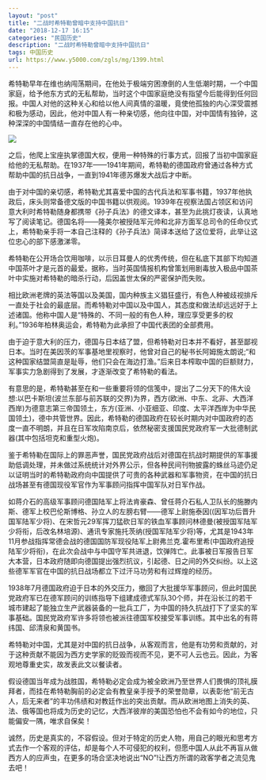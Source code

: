 ```yaml
---
layout: "post"
title: "二战时希特勒曾暗中支持中国抗日"
date: "2018-12-17 16:15"
categories: "民国历史"
description: "二战时希特勒曾暗中支持中国抗日"
tags: 中国历史
url: https://www.y5000.com/zgls/mg/1399.html
---
```






希特勒早年在维也纳闯荡期间，在他处于极端穷困潦倒的人生低潮时期，一个中国家庭，给予他东方式的无私帮助，当时这个中国家庭绝没有指望今后能得到任何回报。中国人对他的这种关心和给以他人间真情的温暖，竟使他孤独的内心深受震撼和极为感动，因此，他对中国人有一种亲切感，他向往中国，对中国情有独钟，这种深深的中国情结一直存在他的心中。

![](https://img.y5000.com/uploads/allimg/130623/2-1306231I33I39.jpg)

之后，他爬上宝座执掌德国大权，便用一种特殊的行事方式，回报了当初中国家庭给他的无私帮助。在1937年——1941年期间，希特勒的德国政府曾通过各种方式帮助中国的抗日战争，一直到1941年德苏爆发大战后才中断。

由于对中国的亲切感，希特勒尤其喜爱中国的古代兵法和军事书籍，1937年他执政后，床头则常备德文版的中国书籍以供观阅。1939年在视察法国占领区和访问意大利时希特勒随身都携带《孙子兵法》的德文译本，甚至为此挑灯夜读，认真地写了阅读笔记。德国名将——隆美尔被授陆军元帅和北非方面军总司令的任命仪式上，希特勒亲手将一本自己注释的《孙子兵法》简译本送给了这位爱将，此举让这位忠心的部下感激涕零。

希特勒在公开场合饮用咖啡，以示日耳曼人的优秀传统，但在私底下其部下均知道中国茶叶才是元首的最爱。据称，当时英国情报机构曾策划用剧毒放入极品中国茶叶中实施对希特勒的暗杀行动，后因盖世太保的严密保护而失败。

相比欧洲老牌的英法等国以及美国，国内种族主义猖狂盛行，有色人种被歧视排斥一直处于社会的最底层。而希特勒对中国以及中国人，其态度和做法却远远好于上述诸国。他称中国人是“特殊的、不同一般的有色人种，理应享受更多的权利。”1936年柏林奥运会，希特勒为此承担了中国代表团的全部费用。

由于迫于意大利的压力，德国与日本结了盟，但希特勒对日本并不看好，甚至鄙视日本。当时在美因茨的军事基地里视察时，他曾对自己的秘书长阿姆施太朗说;“和这种国家结盟简直是耻辱，他们只会在海边打渔。”后来日本榨取中国的巨额财力，军事实力急剧得到了发展，才逐渐改变了希特勒的看法。

有意思的是，希特勒甚至在和一些重要将领的信笺中，提出了二分天下的伟大设想:以巴卡斯坦(波兰东部与前苏联的交界)为界，西方(欧洲、中东、北非、大西洋西岸)为德意志第三帝国领土，东方(亚洲、小亚细亚、印度、太平洋西岸为中华民国领土)，德中共管世界。因此，希特勒的德国政府在较长时期内对中国政府的态度一直不明朗，并且在日军攻陷南京后，依然秘密支援国民党政府军一大批德制武器(其中包括坦克和重型火炮)。

鉴于希特勒在国际上的罪恶声誉，国民党政府战后对德国在抗战时期提供的军事援助低调处理，并未做过系统统计对外界公示，但各种民间刊物披露的蛛丝马迹仍足以证明当时的希特勒政府向中国提供了可贵的各种武器和军事物资，在中国的抗日战场甚至有德国现役军官作为军事顾问指挥中国军队对日军作战。

如蒋介石的高级军事顾问德国陆军上将法肯豪森、曾任蒋介石私人卫队长的施滕内斯、德军上校巴伦斯博格、孙立人的左膀右臂——德军上尉施泰因((因军功后晋升国军陆军少将)、在宋哲元29军挥刀猛砍日军的铁血军事顾问林德曼(被授国军陆军少将衔，后改名林培源)、通讯专家施托茨纳(授国军陆军少将)等，尤其是1943年11月参战指挥常德会战的德国国防军现役陆军上尉弗兰克.霍布里希(中国政府追授陆军少将衔)，在此次会战中与中国守军共进退，饮弹阵亡。此事被日军报告日军大本营，日本政府随即向德国提出强烈抗议，引起德、日之间的外交纠纷。以上这些德军军官在中国的抗日战场都立下过汗马功劳和有过辉煌的经历。

1938年7月德国政府迫于日本的外交压力，撤回了大批援华军事顾问，但此时国民党政府军已在德军顾问的训练指导下组建成德式军队30个师，并在沿长江的若干城市建起了能独立生产武器装备的一批兵工厂，为中国的持久抗战打下了坚实的军事基础。国民党政府军许多将领也被派往德国军校接受军事训练。其中出名的有蒋纬国、邱清泉和黄国书。

希特勒对中国，尤其是对中国的抗日战争，从客观而言，他是有功劳和贡献的，对于这种贡献不能因为西方史学家的贬毁而视而不见，更不可人云也云。因此，为客观地尊重史实，故发表此文以餐读者。

假设德国当年成为战胜国，希特勒必定会成为被全欧洲乃至世界人们畏惧的顶礼膜拜者，而挂在希特勒胸前的必定会有教皇亲手授予的荣誉勋章，以表彰他“前无古人，后无来者”的丰功伟绩和对教廷作出的突出贡献。而从欧洲地图上消失的英、法、俄等国也将成为历史的记忆，大西洋彼岸的美国恐怕也不会有如今的地位，只能偏安一隅，唯求自保矣！

诚然，历史是真实的，不容假设。但对于特定的历史人物，用自己的眼光和思考方式去作一个客观的评估，却是每个人不可侵犯的权利，但愿中国人从此不再盲从做西方人的应声虫，在更多的场合坚决地说出“NO”!让西方所谓的政客学者之流见鬼去吧！
